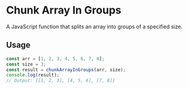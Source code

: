 # Chunk Array In Groups
A JavaScript function that splits an array into groups of a specified size.

## Usage
```javascript
const arr = [1, 2, 3, 4, 5, 6, 7, 8];
const size = 3;
const result = chunkArrayInGroups(arr, size);
console.log(result);
// Output: [[1, 2, 3], [4, 5, 6], [7, 8]]

